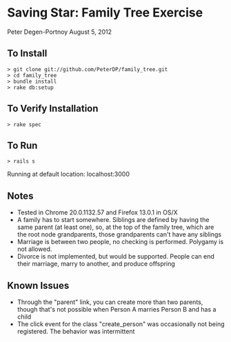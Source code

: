 #  Saving Star: Family Tree Exercise
Peter Degen-Portnoy
August 5, 2012


## To Install
    > git clone git://github.com/PeterDP/family_tree.git
    > cd family_tree
    > bundle install
    > rake db:setup

## To Verify Installation
    > rake spec

## To Run 
    > rails s

Running at default location: localhost:3000

## Notes 
 * Tested in Chrome 20.0.1132.57 and Firefox 13.0.1 in OS/X 
 * A family has to start somewhere.  Siblings are defined by having the same parent (at least one),
   so, at the top of the family tree, which are the root node grandparents, those grandparents
   can't have any siblings
 * Marriage is between two people, no checking is performed.  Polygamy is not allowed.
 * Divorce is not implemented, but would be supported.  People can end their marriage, marry to another, 
   and produce offspring
 
## Known Issues
 * Through the "parent" link, you can create more than two parents, though that's not possible when
   Person A marries Person B and has a child
 * The click event for the class "create_person" was occasionally not being registered.  The behavior was intermittent